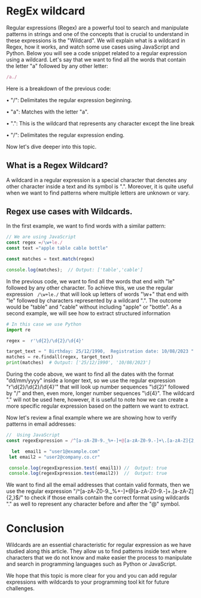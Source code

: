 # RegEx wildcard

Regular expressions (Regex) are a powerful tool to search and manipulate patterns in strings and one of the concepts that is crucial to understand in these expressions is the "Wildcard". We will explain what is a wildcard in Regex, how it works, and watch some use cases using JavaScript and Python. Below you will see a code snippet related to a regular expression using a wildcard. Let's say that we want to find all the words that contain the letter "a" followed by any other letter:

```js
/a./
```

Here is a breakdown of the previous code:

•	"/": Delimitates the regular expression beginning.

•	"a": Matches with the letter "a".

•	".": This is the wildcard that  represents any character except the line break

•	"/": Delimitates the regular expression ending.

Now let's dive deeper into this topic.

## What is a Regex Wildcard?

A wildcard in a regular expression is a special character that denotes any other character inside a text and its symbol is ".". Moreover, it is quite useful when we want to find patterns where multiple letters are unknown or vary. 

## Regex use cases with Wildcards.

In the first example, we want to find words with a similar pattern:

```js
// We are using JavaScript
const regex =/\w+le./
const text ="apple table cable bottle"

const matches = text.match(regex)

console.log(matches);  // Output: ['table','cable']

```

In the previous code, we want to find all the words that end with "le" followed by any other character. To achieve this, we use the regular expression ` /\w+le./` that will look up letters of words "\w+" that end with "le" followed by characters represented by a wildcard ".". The outcome would be "table" and "cable" without including "apple" or "bottle".
As a second example, we will see how to extract structured information

```py
# In this case we use Python
import re

regex =  r'\d{2}/\d{2}/\d{4}'

target_text = " Birthday: 25/12/1990,  Registration date: 10/08/2023 "
matches = re.findall(regex, target_text)
print(matches)  # Output: ['25/12/1990', '10/08/2023']

```
During the code above, we want to find all the dates  with the format "dd/mm/yyyy" inside a longer text, so we use the regular expression "r'\d{2}/\d{2}/\d{4}'" that will look up number sequences  "\d{2}" followed by "/" and then, even more, longer number sequences "\d{4}". The wildcard "." will not be used here, however, it is useful to note how we can create a more specific regular expression based on the pattern we want to extract.

Now let's review a final example where we are showing how to verify patterns in email addresses:

```js
//  Using JavaScript
const regexExpression = /^[a-zA-Z0-9._%+-]+@[a-zA-Z0-9.-]+\.[a-zA-Z]{2,}$/

  let  email1 = "user1@example.com"
 let email2 = "user2@company.co.cr"

 console.log(regexExpression.test( email1)) //  Output: true
 console.log(regexExpression.test(email2))  //  Output: true
```

We want to find all the email addresses that contain valid formats, then we use the regular expression "/^[a-zA-Z0-9._%+-]+@[a-zA-Z0-9.-]+\.[a-zA-Z]{2,}$/" to check if those emails contain the correct format using wildcards "." as well to represent any character before and after the "@" symbol.

# Conclusion
Wildcards are an essential characteristic for regular expression as we have studied along this article. They allow us to find patterns inside text where characters that we do not know and make easier the process to manipulate and search in programming languages such as Python or JavaScript. 

We hope that this topic is more clear for you and you can add regular expressions with wildcards to your programming tool kit for future challenges.
